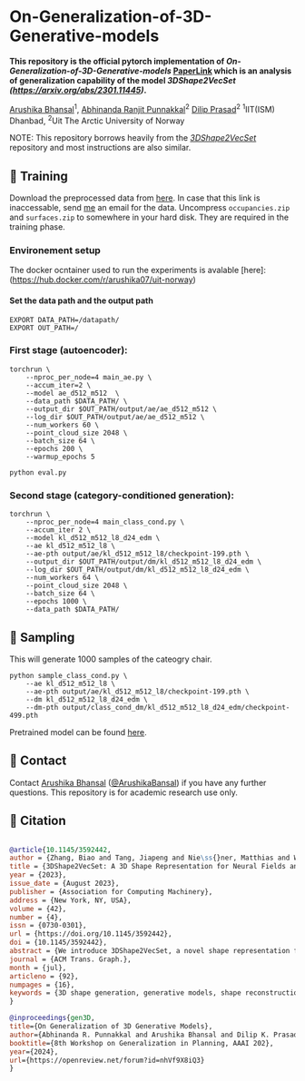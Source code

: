 # On-Generalization-of-3D-Generative-models

 <!-- [Paper (arXiv)](https://arxiv.org/abs/2301.11445) -->

**This repository is the official pytorch implementation of *On-Generalization-of-3D-Generative-models* [PaperLink](docs/AAAI25Workshop3DGenv1.pdf) which is an analysis of generalization capability of the model 
 *3DShape2VecSet (https://arxiv.org/abs/2301.11445)*.** 

[Arushika Bhansal](https://1zb.github.io/)<sup>1</sup>,
[Abhinanda Ranjit Punnakkal](https://tangjiapeng.github.io/)<sup>2</sup>
[Dilip Prasad](https://www.niessnerlab.org/)<sup>2</sup>
<sup>1</sup>IIT(ISM) Dhanbad, <sup>2</sup>Uit The Arctic University of Norway


NOTE: This repository borrows heavily from the [*3DShape2VecSet*](https://github.com/1zb/3DShape2VecSet) repository and most instructions are also similar. 

## :bullettrain_front: Training
Download the preprocessed data from [here](https://drive.google.com/drive/folders/1UFPi_UklH5clWKxxeL1IsxfjdUfc7i4x). In case that this link is inaccessable, send [me](mailto:biao.zhang@kaust.edu.sa) an email for the data. Uncompress `occupancies.zip` and `surfaces.zip` to somewhere in your hard disk. They are required in the training phase.

### Environement setup
The docker ocntainer used to run the experiments is avalable [here]:(https://hub.docker.com/r/arushika07/uit-norway) 

#### Set the data path and the output path 
```
EXPORT DATA_PATH=/datapath/
EXPORT OUT_PATH=/
```

### First stage (autoencoder):
```
torchrun \
    --nproc_per_node=4 main_ae.py \
    --accum_iter=2 \
    --model ae_d512_m512  \
    --data_path $DATA_PATH/ \
    --output_dir $OUT_PATH/output/ae/ae_d512_m512 \
    --log_dir $OUT_PATH/output/ae/ae_d512_m512 \
    --num_workers 60 \
    --point_cloud_size 2048 \
    --batch_size 64 \
    --epochs 200 \
    --warmup_epochs 5
```
```
python eval.py
```

### Second stage (category-conditioned generation):
```
torchrun \
    --nproc_per_node=4 main_class_cond.py \
    --accum_iter 2 \
    --model kl_d512_m512_l8_d24_edm \
    --ae kl_d512_m512_l8 \
    --ae-pth output/ae/kl_d512_m512_l8/checkpoint-199.pth \
    --output_dir $OUT_PATH/output/dm/kl_d512_m512_l8_d24_edm \
    --log_dir $OUT_PATH/output/dm/kl_d512_m512_l8_d24_edm \
    --num_workers 64 \
    --point_cloud_size 2048 \
    --batch_size 64 \
    --epochs 1000 \
    --data_path $DATA_PATH/
```

## :balloon: Sampling
This will generate 1000 samples of the cateogry chair.
```
python sample_class_cond.py \
    --ae kl_d512_m512_l8 \
    --ae-pth output/ae/kl_d512_m512_l8/checkpoint-199.pth \
    --dm kl_d512_m512_l8_d24_edm \
    --dm-pth output/class_cond_dm/kl_d512_m512_l8_d24_edm/checkpoint-499.pth
```

Pretrained model can be found [here](https://drive.google.com/drive/folders/1tX4pFulWqtICYgchRXmzscHDRJ5q2iSz?usp=sharing).

## :e-mail: Contact

Contact [Arushika Bhansal](mailto:21je0170@iitism.ac.in) ([@ArushikaBansal](https://github.com/ArushikaBansal)) if you have any further questions. This repository is for academic research use only.

## :blue_book: Citation

```bibtex

@article{10.1145/3592442,
author = {Zhang, Biao and Tang, Jiapeng and Nie\ss{}ner, Matthias and Wonka, Peter},
title = {3DShape2VecSet: A 3D Shape Representation for Neural Fields and Generative Diffusion Models},
year = {2023},
issue_date = {August 2023},
publisher = {Association for Computing Machinery},
address = {New York, NY, USA},
volume = {42},
number = {4},
issn = {0730-0301},
url = {https://doi.org/10.1145/3592442},
doi = {10.1145/3592442},
abstract = {We introduce 3DShape2VecSet, a novel shape representation for neural fields designed for generative diffusion models. Our shape representation can encode 3D shapes given as surface models or point clouds, and represents them as neural fields. The concept of neural fields has previously been combined with a global latent vector, a regular grid of latent vectors, or an irregular grid of latent vectors. Our new representation encodes neural fields on top of a set of vectors. We draw from multiple concepts, such as the radial basis function representation, and the cross attention and self-attention function, to design a learnable representation that is especially suitable for processing with transformers. Our results show improved performance in 3D shape encoding and 3D shape generative modeling tasks. We demonstrate a wide variety of generative applications: unconditioned generation, category-conditioned generation, text-conditioned generation, point-cloud completion, and image-conditioned generation. Code: https://1zb.github.io/3DShape2VecSet/.},
journal = {ACM Trans. Graph.},
month = {jul},
articleno = {92},
numpages = {16},
keywords = {3D shape generation, generative models, shape reconstruction, 3D shape representation, diffusion models}
}

@inproceedings{gen3D,
title={On Generalization of 3D Generative Models},
author={Abhinanda R. Punnakkal and Arushika Bhansal and Dilip K. Prasad},
booktitle={8th Workshop on Generalization in Planning, AAAI 202},
year={2024},
url={https://openreview.net/forum?id=nhVf9X8iQ3}
}
```